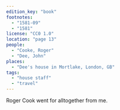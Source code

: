 ```yaml
---
edition_key: "book"
footnotes:
  - "1581-09"
  - "1581"
license: "CC0 1.0"
location: "page 13"
people:
  - "Cooke, Roger"
  - "Dee, John"
places:
  - "Dee's house in Mortlake, London, GB"
tags:
  - "house staff"
  - "travel"
---
```

Roger Cook went for alltogether from me.
